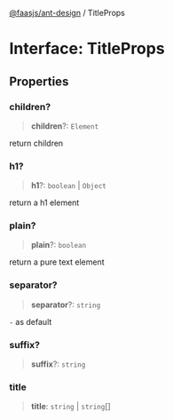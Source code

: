 [@faasjs/ant-design](../README.md) / TitleProps

# Interface: TitleProps

## Properties

### children?

> **children**?: `Element`

return children

### h1?

> **h1**?: `boolean` \| `Object`

return a h1 element

### plain?

> **plain**?: `boolean`

return a pure text element

### separator?

> **separator**?: `string`

` - ` as default

### suffix?

> **suffix**?: `string`

### title

> **title**: `string` \| `string`[]
